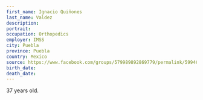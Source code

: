 ```yaml
---
first_name: Ignacio Quiñones
last_name: Valdez
description: 
portrait: 
occupation: Orthopedics
employer: IMSS
city: Puebla
province: Puebla
country: Mexico
source: https://www.facebook.com/groups/579989892869779/permalink/599466394255462/
birth_date: 
death_date: 
---
```


37 years old.